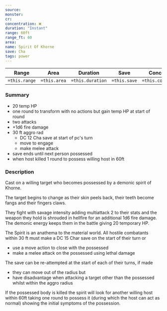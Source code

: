 ```yaml
---
source: 
monster: 
cr: 
concentration: ❌
duration: "Instant"
range: 60ft
range_ft: 60
area: 
name: Spirit Of Khorne
save: Cha
tags: power
---
```


| **Range** | **Area** | **Duration** | **Save** | **Concentration** |
|:---:|:---:|:---:|:---:|:---:|
| `=this.range` | `=this.area` | `=this.duration` | `=this.save` | `=this.concentration` |

### Summary

- 20 temp HP
- one round to transform with no actions but gain temp HP at start of round
- two attacks
- +1d6 fire damage
- 30 ft aggro rad
	- DC 12 Cha save at start of pc's turn
	- move to engage
	- make melee attack
- save ends until next person possessed
- when host killed 1 round to possess willing host in 60ft
 
### Description

Cast on a willing target who becomes possessed by a demonic spirit of Khorne.

The target begins to change as their skin peels back, their teeth become fangs and their fingers claws.

They fight with savage intensity adding multiattack 2 to their stats and the weapon they hold is shrouded in hellfire for an additional 1d6 fire damage.  The demonic energy keeps them in the battle giving 20 temporary HP.

The Spirit is an anathema to the material world.  All hostile combatants within 30 ft must make a DC 15 Char save on the start of their turn or
- use a move action to close with the possessed
- make a melee attack on the possessed using lethal damage

The save can be re-attempted at the start of each of their turns, if made
- they can move out of the radius but
- have disadvantage when attacking a target other than the possessed whilst within the aggro radius

If the possessed body is killed the spirit will look for another willing host within 60ft taking one round to possess it (during which the host can act as normal) showing the initial symptoms of the possession.